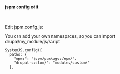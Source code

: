 ####  jspm config edit
<br>

Edit jspm.config.js:

You can add your own namespaces,
so you can import drupal/my_module/js/script

```
SystemJS.config({
  paths: {
    "npm:": "jspm/packages/npm/",
    "drupal-custom/": "modules/custom/"
  },
```